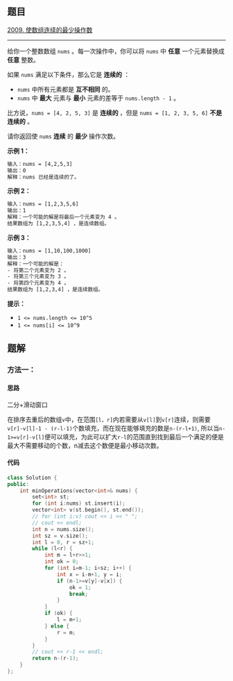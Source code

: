 ## 题目

[2009. 使数组连续的最少操作数](https://leetcode.cn/problems/minimum-number-of-operations-to-make-array-continuous/)

---

给你一个整数数组 `nums` 。每一次操作中，你可以将 `nums` 中 **任意** 一个元素替换成 **任意** 整数。

如果 `nums` 满足以下条件，那么它是 **连续的** ：

-   `nums` 中所有元素都是 **互不相同** 的。
-   `nums` 中 **最大** 元素与 **最小** 元素的差等于 `nums.length - 1` 。

比方说，`nums = [4, 2, 5, 3]` 是 **连续的** ，但是 `nums = [1, 2, 3, 5, 6]` **不是连续的** 。

请你返回使 `nums` **连续** 的 **最少** 操作次数。

  

**示例 1：**

```txt
输入：nums = [4,2,5,3]
输出：0
解释：nums 已经是连续的了。
```

**示例 2：**

```txt
输入：nums = [1,2,3,5,6]
输出：1
解释：一个可能的解是将最后一个元素变为 4 。
结果数组为 [1,2,3,5,4] ，是连续数组。
```

**示例 3：**

```txt
输入：nums = [1,10,100,1000]
输出：3
解释：一个可能的解是：
- 将第二个元素变为 2 。
- 将第三个元素变为 3 。
- 将第四个元素变为 4 。
结果数组为 [1,2,3,4] ，是连续数组。
```
  

**提示：**

-   `1 <= nums.length <= 10^5`
-   `1 <= nums[i] <= 10^9`

  

## 题解

### 方法一：

#### 思路

二分+滑动窗口

在排序去重后的数组`v`中，在范围`[l，r]`内若需要从`v[l]`到`v[r]`连续，则需要`v[r]-v[l]-1 - (r-l-1)`个数填充，而在现在能够填充的数是`n-(r-l+1)`, 所以当`n-1>=v[r]-v[l]`便可以填充，为此可以扩大`r-l`的范围直到找到最后一个满足的便是最大不需要移动的个数，n减去这个数便是最小移动次数。

#### 代码

```cpp
class Solution {
public:
    int minOperations(vector<int>& nums) {
        set<int> st;
        for (int i:nums) st.insert(i);
        vector<int> v(st.begin(), st.end());
        // for (int i:v) cout << i << " ";
        // cout << endl;
        int n = nums.size();
        int sz = v.size();
        int l = 0, r = sz+1;
        while (l<r) {
            int m = l+r>>1;
            int ok = 0;
            for (int i=m-1; i<sz; i++) {
                int x = i-m+1, y = i;
                if (n-1>=v[y]-v[x]) {
                    ok = 1;
                    break;
                }
            }
            if (ok) {
                l = m+1;
            } else {
                r = m;
            }
        }
        // cout << r-1 << endl;
        return n-(r-1);
    }
};
```
